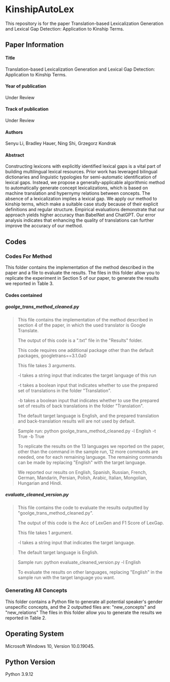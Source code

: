 # KinshipAutoLex
This repository is for the paper Translation-based Lexicalization Generation and Lexical Gap Detection: Application to Kinship Terms.

## Paper Information

#### Title
Translation-based Lexicalization Generation and Lexical Gap Detection: Application to Kinship Terms.

#### Year of publication
Under Review

#### Track of publication

Under Review

#### Authors

Senyu Li, Bradley Hauer, Ning Shi, Grzegorz Kondrak

#### Abstract
Constructing lexicons with explicitly identified lexical gaps is a vital part of building multilingual lexical resources.
Prior work has leveraged bilingual dictionaries and linguistic typologies for semi-automatic identification of lexical gaps. 
Instead, we propose a generally-applicable algorithmic method 
to automatically generate concept lexicalizations,
which is based on machine translation 
and hypernymy relations between concepts.
The absence of a lexicalization implies a lexical gap. 
We apply our method to kinship terms, 
which make a suitable case study 
because of their explicit definitions and regular structure. 
Empirical evaluations demonstrate that our approach 
yields higher accuracy than
BabelNet
and ChatGPT. 
Our error analysis indicates 
that enhancing the quality of translations 
can further improve the accuracy of our method.

## Codes

### Codes For Method

This folder contains the implementation of the method described in the paper and a file to evaluate the results.
The files in this folder allow you to replicate the experiment in Section 5 of our paper, to generate the results we reported in Table 3.
#### Codes contained
##### goolge_trans_method_cleaned.py
> This file contains the implementation of the method described in section 4 of the paper, in which the used translator is Google Translate.
> 
> The output of this code is a ".txt" file in the "Results" folder.
> 
> This code requires one additional package other than the default packages, googletrans==3.1.0a0
> 
> This file takes 3 arguments.
> 
> -l takes a string input that indicates the target language of this run
> 
> -t takes a boolean input that indicates whether to use the prepared set of translations in the folder "Translation".
> 
> -b takes a boolean input that indicates whether to use the prepared set of results of back translations in the folder "Translation".
> 
> The default target language is English, and the prepared translation and back-translation results will are not used by default.

> Sample run: python goolge_trans_method_cleaned.py -l English -t True -b True
> 
> To replicate the results on the 13 languages we reported on the paper, other than the command in the sample run, 12 more commands are needed, one for each remaining language.
> The remaining commands can be made by replacing "English" with the target language.
> 
> We reported our results on English, Spanish,	Russian,	French,	German,	Mandarin,	Persian,	Polish,	Arabic,	Italian,	Mongolian,	Hungarian and Hindi.   


##### evaluate_cleaned_version.py
>This file contains the code to evaluate the results outputted by "goolge_trans_method_cleaned.py".
>
>The output of this code is the Acc of LexGen and F1 Score of LexGap. 
> 
>This file takes 1 argument.
>
>-l takes a string input that indicates the target language.
>
>The default target language is English.

>Sample run: python evaluate_cleaned_version.py -l English
>
>To evaluate the results on other languages, replacing "English" in the sample run with the target language you want.




### Generating All Concepts
This folder contains a Python file to generate all potential speaker's gender unspecific concepts, and the 2 outputted files are: "new_concepts" and "new_relations"
The files in this folder allow you to generate the results we reported in Table 2.

## Operating System
Microsoft Windows 10, Version 10.0.19045.

## Python Version
Python 3.9.12

